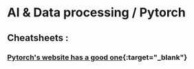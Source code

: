 # AI & Data processing / Pytorch

## Cheatsheets :

### [Pytorch's website has a good one](https://pytorch.org/tutorials/beginner/ptcheat.html){:target="\_blank"}
